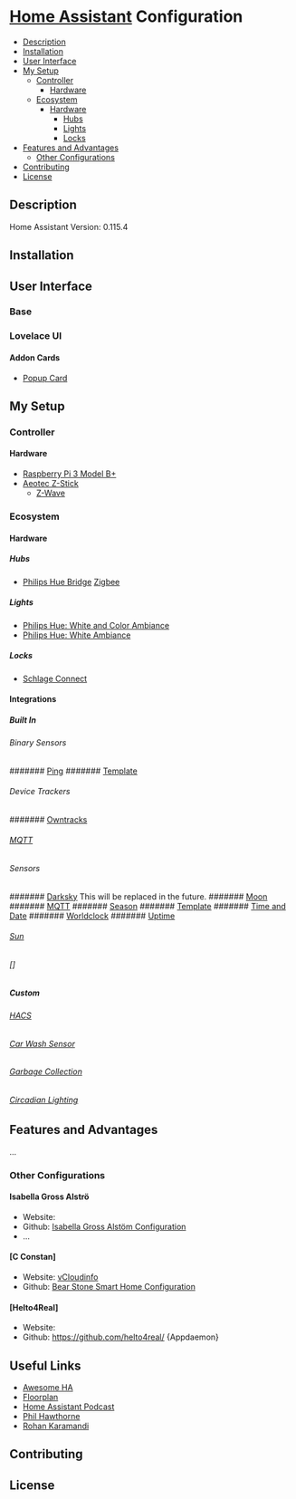 # [Home Assistant](https://home-assistant.io/) Configuration

- [Description](#description)
- [Installation](#installation)
- [User Interface](#user-interface)
- [My Setup](#my-setup)
  - [Controller](#controller)
    - [Hardware](#hardware)
  - [Ecosystem](#ecosystem)
    - [Hardware](#hardware)
      - [Hubs](#hubs)
      - [Lights](#lights)
      - [Locks](#locks)
- [Features and Advantages](#features-and-advantages)
  - [Other Configurations](#other-configurations)
- [Contributing](#contributing)
- [License](#license)

## Description
Home Assistant Version: 0.115.4

## Installation

## User Interface
### Base
### Lovelace UI
#### Addon Cards
- [Popup Card](https://github.com/thomasloven/lovelace-popup-card)

## My Setup
### Controller
#### Hardware
- [Raspberry Pi 3 Model B+](https://www.raspberrypi.org/products/raspberry-pi-3-model-b-plus/)
- [Aeotec Z-Stick](https://aeotec.com/z-wave-usb-stick)
  - [Z-Wave](https://z-wave.com)

### Ecosystem
#### Hardware
##### Hubs
- [Philips Hue Bridge](https://www2.meethue.com/en-us/p/hue-bridge/046677458478)
  [Zigbee](https://www.zigbee.org)
##### Lights
- [Philips Hue: White and Color Ambiance](https://www2.meethue.com/en-us/p/hue-white-and-color-ambiance-single-bulb-e26/046677530211)
- [Philips Hue: White Ambiance](https://www2.meethue.com/en-us/p/hue-white-ambiance-dual-pack-e26/046677530303)
##### Locks
- [Schlage Connect](https://www.schlage.com/en/home/smart-locks/connect.html)

#### Integrations
##### Built In
###### Binary Sensors
####### [Ping](https://home-assistant.io/)
####### [Template](https://home-assistant.io/)
###### Device Trackers
####### [Owntracks](https://home-assistant.io/)
###### [MQTT](https://home-assistant.io)
###### Sensors
####### [Darksky](https://home-assistant.io/) This will be replaced in the future.
####### [Moon](https://home-assistant.io/)
####### [MQTT](https://home-assistant.io/)
####### [Season](https://home-assistant.io/)
####### [Template](https://home-assistant.io/)
####### [Time and Date](https://home-assistant.io/)
####### [Worldclock](https://home-assistant.io/)
####### [Uptime](https://home-assistant.io/)
###### [Sun](https://home-assistant.io/)
###### []

##### Custom
###### [HACS](https://github.com/)
###### [Car Wash Sensor](https://github.com)
###### [Garbage Collection](https://github.com)
###### [Circadian Lighting](https://github.com)

## Features and Advantages
...

### Other Configurations
#### Isabella Gross Alströ
- Website:
- Github: [Isabella Gross Alstöm Configuration](https://github.com/isabellaalstrom/HomeAssistantConfiguration)
- ...
#### [C Constan]
- Website: [vCloudinfo](https://www.vcloudinfo.com/?m=1)
- Github: [Bear Stone Smart Home Configuration](https://github.com/CCOSTAN/Home-AssistantConfig)

#### [Helto4Real]
- Website:
- Github: https://github.com/helto4real/ {Appdaemon}

## Useful Links
- [Awesome HA](https://www.awesome-ha.com/)
- [Floorplan](https://github.com/pkozul/ha-floorplan)
- [Home Assistant Podcast](https://hasspodcast.io)
- [Phil Hawthorne](https://philhawthorne.com)
- [Rohan Karamandi](https://pages.karamandi.com)

## Contributing

## License
